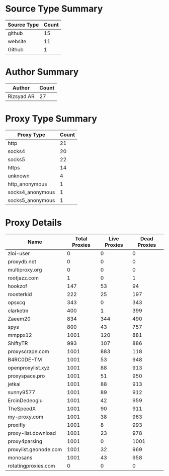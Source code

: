 # Source Type Summary

| Source Type | Count |
|-------------|-------|
| github | 15 |
| website | 11 |
| Github | 1 |


# Author Summary

| Author | Count |
|--------|-------|
| Rizsyad AR | 27 |


# Proxy Type Summary

| Proxy Type | Count |
|------------|-------|
| http | 21 |
| socks4 | 20 |
| socks5 | 22 |
| https | 14 |
| unknown | 4 |
| http_anonymous | 1 |
| socks4_anonymous | 1 |
| socks5_anonymous | 1 |


# Proxy Details

| Name | Total Proxies | Live Proxies | Dead Proxies |
|------|---------------|--------------|---------------|
| zloi-user | 0 | 0 | 0 |
| proxydb.net | 0 | 0 | 0 |
| multiproxy.org | 0 | 0 | 0 |
| rootjazz.com | 1 | 0 | 1 |
| hookzof | 147 | 53 | 94 |
| roosterkid | 222 | 25 | 197 |
| opsxcq | 343 | 0 | 343 |
| clarketm | 400 | 1 | 399 |
| Zaeem20 | 834 | 344 | 490 |
| spys | 800 | 43 | 757 |
| mmppx12 | 1001 | 120 | 881 |
| ShiftyTR | 993 | 107 | 886 |
| proxyscrape.com | 1001 | 883 | 118 |
| B4RC0DE-TM | 1001 | 53 | 948 |
| openproxylist.xyz | 1001 | 88 | 913 |
| proxyspace.pro | 1001 | 51 | 950 |
| jetkai | 1001 | 88 | 913 |
| sunny9577 | 1001 | 89 | 912 |
| ErcinDedeoglu | 1001 | 42 | 959 |
| TheSpeedX | 1001 | 90 | 911 |
| my-proxy.com | 1001 | 38 | 963 |
| proxifly | 1001 | 8 | 993 |
| proxy-list.download | 1001 | 23 | 978 |
| proxy4parsing | 1001 | 0 | 1001 |
| proxylist.geonode.com | 1001 | 32 | 969 |
| monosans | 1001 | 43 | 958 |
| rotatingproxies.com | 0 | 0 | 0 |
